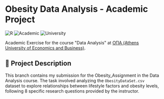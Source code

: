 # Obesity Data Analysis - Academic Project

![R](https://img.shields.io/badge/R-4.3.2-blue?logo=R)
![Academic](https://img.shields.io/badge/Subject-Data_Analysis-orange)
![University](https://img.shields.io/badge/University-ΟΠΑ-9cf)

Academic Exercise for the course "Data Analysis" at [ΟΠΑ (Athens University of Economics and Business)](https://www.aueb.gr).

## 📌 Project Description
This branch contains my submission for the Obesity_Assignment in the Data Analysis course. The task involved analyzing the `ObesityDataSet.csv` dataset to explore relationships between lifestyle factors and obesity levels, following 8 specific research questions provided by the instructor.
